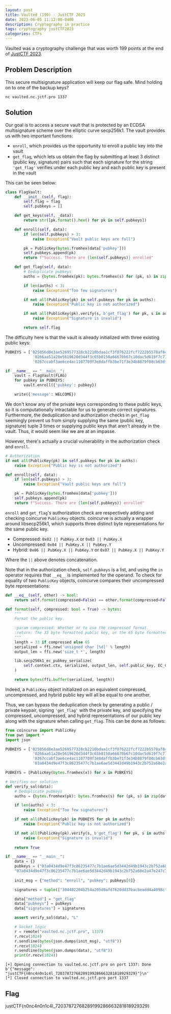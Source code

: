 ```yaml
---
layout: post
title: Vaulted (199) - JustCTF 2023
date: 2023-06-05 11:12:00-0400
description: Cryptography in practice
tags: cryptography justCTF2023
categories: CTFs
---
```


Vaulted was a cryptography challenge that was worth 199 points at the end of [JustCTF 2023](https://ctftime.org/event/1930/).  

## Problem Description

This secure multisignature application will keep our flag safe. Mind holding on to one of the backup keys?

```
nc vaulted.nc.jctf.pro 1337
```

## Solution

Our goal is to access a secure vault that is protected by an ECDSA multisignature scheme over the elliptic curve secp256k1.  The vault provides us with two important functions:

* `enroll`, which provides us the opportunity to enroll a public key into the vault
* `get_flag`, which lets us obtain the flag by submitting at least 3 distinct (public key, signature) pairs such that each signature for the string `'get_flag'` verifies under each public key and each public key is present in the vault

This can be seen below:

```python
class FlagVault:
    def __init__(self, flag):
        self.flag = flag
        self.pubkeys = []

    def get_keys(self, _data):
        return str([pk.format().hex() for pk in self.pubkeys])

    def enroll(self, data):
        if len(self.pubkeys) > 3:
            raise Exception("Vault public keys are full")

        pk = PublicKey(bytes.fromhex(data['pubkey']))
        self.pubkeys.append(pk)
        return f"Success. There are {len(self.pubkeys)} enrolled"

    def get_flag(self, data):
        # Deduplicate pubkeys
        auths = {bytes.fromhex(pk): bytes.fromhex(s) for (pk, s) in zip(data['pubkeys'], data['signatures'])}

        if len(auths) < 3:
            raise Exception("Too few signatures")

        if not all(PublicKey(pk) in self.pubkeys for pk in auths):
            raise Exception("Public key is not authorized")

        if not all(PublicKey(pk).verify(s, b'get_flag') for pk, s in auths.items()):
            raise Exception("Signature is invalid")

        return self.flag
```

The difficulty here is that the vault is already initialized with three existing public keys:

```python
PUBKEYS = ['025056d8e3ae5269577328cb2210bdaa1cf3f076222fcf7222b5578af846685103', 
            '0266aa51a20e5619620d344f3c65b0150a66670b67c10dac5d619f7c713c13d98f', 
            '0267ccabf3ae6ce4ac1107709f3e8daffb3be71f3e34b8879f08cb63dff32c4fdc']

if __name__ == "__main__":
    vault = FlagVault(FLAG)
    for pubkey in PUBKEYS:
        vault.enroll({'pubkey': pubkey})

    write({'message': WELCOME})
```

We don't know any of the private keys corresponding to these public keys, so it is computationally intractable for us to generate correct signatures.  Furthermore, the deduplication and authorization checks in `get_flag` seemingly prevent us from simply supplying the same (public key, signature) tuple 3 times or supplying public keys that aren't already in the vault.  Thus, it would seem like we are at an impasse.

However, there's actually a crucial vulnerability in the authorization check and `enroll`.  

```python
# Authorization
if not all(PublicKey(pk) in self.pubkeys for pk in auths):
    raise Exception("Public key is not authorized")
```

```python
def enroll(self, data):
    if len(self.pubkeys) > 3:
        raise Exception("Vault public keys are full")

    pk = PublicKey(bytes.fromhex(data['pubkey']))
    self.pubkeys.append(pk)
    return f"Success. There are {len(self.pubkeys)} enrolled"
```

`enroll` and `get_flag`'s authorization check are respectively adding and checking coincurve `PublicKey` objects.  coincurve is actually a wrapper around libsecp256k1, which supports three distinct byte representations for the same public key.

* Compressed: `0x02 || PubKey.X` or `0x03 || PubKey.X`
* Uncompressed: `0x04 || PubKey.X || PubKey.Y`
* Hybrid: `0x06 || PubKey.X || PubKey.Y` or `0x07 || PubKey.X || PubKey.Y`

Where the `||` above denotes concatenation.

Note that in the authorization check, `self.pubkeys` is a list, and using the `in` operator requires that `__eq__` is implemented for the operand. To check for equality of two `PublicKey` objects, coincurve compares their uncompressed byte representations:

```python
def __eq__(self, other) -> bool:
    return self.format(compressed=False) == other.format(compressed=False)

def format(self, compressed: bool = True) -> bytes:
    """
    Format the public key.

    :param compressed: Whether or to use the compressed format.
    :return: The 33 byte formatted public key, or the 65 byte formatted public key if `compressed` is `False`.
    """
    length = 33 if compressed else 65
    serialized = ffi.new('unsigned char [%d]' % length)
    output_len = ffi.new('size_t *', length)

    lib.secp256k1_ec_pubkey_serialize(
        self.context.ctx, serialized, output_len, self.public_key, EC_COMPRESSED if compressed else EC_UNCOMPRESSED
    )

    return bytes(ffi.buffer(serialized, length))
```

Indeed, a `PublicKey` object initialized on an equivalent compressed, uncompressed, and hybrid public key will all be equal to one another.

Thus, we can bypass the deduplication check by generating a public / private keypair, signing `'get_flag'` with the private key, and specifying the compressed, uncompressed, and hybrid representations of our public key along with the signature when calling `get_flag`.  This can be done as follows:

```python
from coincurve import PublicKey
from pwn import *
import json

PUBKEYS = ['025056d8e3ae5269577328cb2210bdaa1cf3f076222fcf7222b5578af846685103', 
            '0266aa51a20e5619620d344f3c65b0150a66670b67c10dac5d619f7c713c13d98f', 
            '0267ccabf3ae6ce4ac1107709f3e8daffb3be71f3e34b8879f08cb63dff32c4fdc',
            '03a0434d9e47f3c86235477c7b1ae6ae5d3442d49b1943c2b752a68e2a47e247c7']

PUBKEYS = [PublicKey(bytes.fromhex(x)) for x in PUBKEYS]

# Verifies our solution
def verify_sol(data):
    # Deduplicate pubkeys
    auths = {bytes.fromhex(pk): bytes.fromhex(s) for (pk, s) in zip(data['pubkeys'], data['signatures'])}

    if len(auths) < 3:
        raise Exception("Too few signatures")

    if not all(PublicKey(pk) in PUBKEYS for pk in auths):
        raise Exception("Public key is not authorized")

    if not all(PublicKey(pk).verify(s, b'get_flag') for pk, s in auths.items()):
        raise Exception("Signature is invalid")
    
    return True

if __name__ == "__main__":
    data = {}
    pubkeys = ("03a0434d9e47f3c86235477c7b1ae6ae5d3442d49b1943c2b752a68e2a47e247c7","04a0434d9e47f3c86235477c7b1ae6ae5d3442d49b1943c2b752a68e2a47e247c7893aba425419bc27a3b6c7e693a24c696f794c2ed877a1593cbee53b037368d7",
    "07a0434d9e47f3c86235477c7b1ae6ae5d3442d49b1943c2b752a68e2a47e247c7893aba425419bc27a3b6c7e693a24c696f794c2ed877a1593cbee53b037368d7")
    
    init_msg = {"method": "enroll", "pubkey": pubkeys[0]}

    signatures = tuple(["304402204b254a205d0afd7620dd37bacbeadd4a4098cfa7b4f36597470538fb5d8c1836022058ee0cf5587015007b3fd5f55528c0db7c49faac4024c1c8518ed346938cad02"] * 3)

    data["method"] = "get_flag"
    data["pubkeys"] = pubkeys
    data["signatures"] = signatures

    assert verify_sol(data), "L"

    # Socket logic
    r = remote("vaulted.nc.jctf.pro", 1337)
    r.recv(1024)
    r.sendline(bytes(json.dumps(init_msg), "utf8"))
    r.recv(1024)
    r.sendline(bytes(json.dumps(data), "utf8"))
    print(r.recv(1024))
```

```
[+] Opening connection to vaulted.nc.jctf.pro on port 1337: Done
b'{"message": "justCTF{n0nc4n0n1c4l_72037872768289199286663281818929329}"}\n'
[*] Closed connection to vaulted.nc.jctf.pro port 1337
```

## Flag

justCTF{n0nc4n0n1c4l_72037872768289199286663281818929329}
